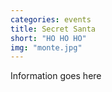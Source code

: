 ```yaml
---
categories: events
title: Secret Santa
short: "HO HO HO"
img: "monte.jpg"
---
```


Information goes here

